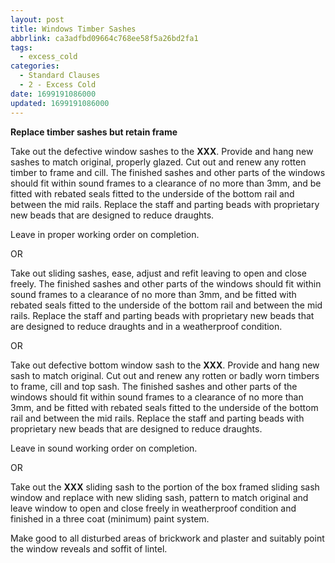 ```yaml
---
layout: post
title: Windows Timber Sashes
abbrlink: ca3adfbd09664c768ee58f5a26bd2fa1
tags:
  - excess_cold
categories:
  - Standard Clauses
  - 2 - Excess Cold
date: 1699191086000
updated: 1699191086000
---
```


**Replace timber sashes but retain frame**

Take out the defective window sashes to the **XXX**. Provide and hang new sashes to match original, properly glazed. Cut out and renew any rotten timber to frame and cill. The finished sashes and other parts of the windows should fit within sound frames to a clearance of no more than 3mm, and be fitted with rebated seals fitted to the underside of the bottom rail and between the mid rails. Replace the staff and parting beads with proprietary new beads that are designed to reduce draughts.

Leave in proper working order on completion.

OR

Take out sliding sashes, ease, adjust and refit leaving to open and close freely. The finished sashes and other parts of the windows should fit within sound frames to a clearance of no more than 3mm, and be fitted with rebated seals fitted to the underside of the bottom rail and between the mid rails. Replace the staff and parting beads with proprietary new beads that are designed to reduce draughts and in a weatherproof condition.

OR

Take out defective bottom window sash to the **XXX**. Provide and hang new sash to match original. Cut out and renew any rotten or badly worn timbers to frame, cill and top sash. The finished sashes and other parts of the windows should fit within sound frames to a clearance of no more than 3mm, and be fitted with rebated seals fitted to the underside of the bottom rail and between the mid rails. Replace the staff and parting beads with proprietary new beads that are designed to reduce draughts.

Leave in sound working order on completion.

OR

Take out the **XXX** sliding sash to the portion of the box framed sliding sash window and replace with new sliding sash, pattern to match original and leave window to open and close freely in weatherproof condition and finished in a three coat (minimum) paint system.

Make good to all disturbed areas of brickwork and plaster and suitably point the window reveals and soffit of lintel.
